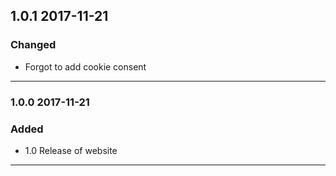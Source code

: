## 1.0.1 2017-11-21

### Changed
- Forgot to add cookie consent

------------------------------------------------------------

### 1.0.0 2017-11-21

### Added
- 1.0 Release of website

------------------------------------------------------------
